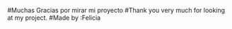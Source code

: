 #Muchas Gracias por mirar mi proyecto
#Thank you very much for looking at my project.
#Made by :Felicia
